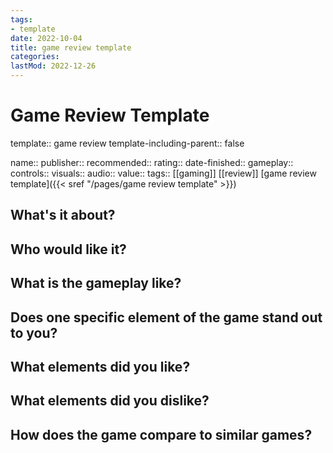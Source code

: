 ```yaml
---
tags:
- template
date: 2022-10-04
title: game review template
categories:
lastMod: 2022-12-26
---
```

# Game Review Template
template:: game review
template-including-parent:: false

name:: 
publisher:: 
recommended:: 
rating:: 
date-finished:: 
gameplay:: 
controls:: 
visuals:: 
audio:: 
value:: 
tags:: [[gaming]] [[review]] [game review template]({{< sref "/pages/game review template" >}})

## What's it about?



## Who would like it?



## What is the gameplay like?



## Does one specific element of the game stand out to you?



## What elements did you like?



## What elements did you dislike?



## How does the game compare to similar games?


